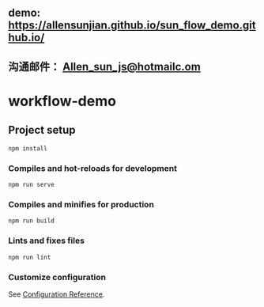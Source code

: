 ## demo: https://allensunjian.github.io/sun_flow_demo.github.io/
## 沟通邮件： Allen_sun_js@hotmailc.om

# workflow-demo

## Project setup
```
npm install
```

### Compiles and hot-reloads for development
```
npm run serve
```

### Compiles and minifies for production
```
npm run build
```

### Lints and fixes files
```
npm run lint
```

### Customize configuration
See [Configuration Reference](https://cli.vuejs.org/config/).
